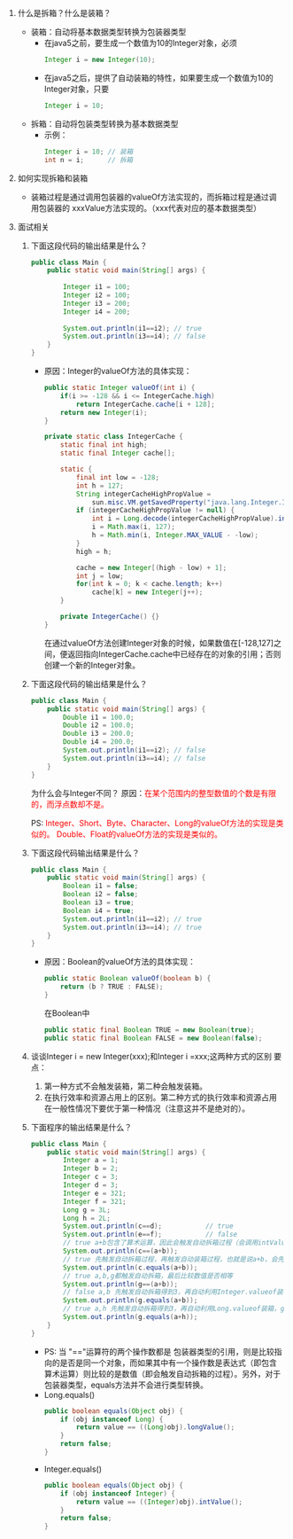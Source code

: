1. 什么是拆箱？什么是装箱？
    + 装箱：自动将基本数据类型转换为包装器类型
        + 在java5之前，要生成一个数值为10的Integer对象，必须
            ```java
            Integer i = new Integer(10);
            ```
        + 在java5之后，提供了自动装箱的特性，如果要生成一个数值为10的Integer对象，只要
            ```java
            Integer i = 10;
            ```
    + 拆箱：自动将包装类型转换为基本数据类型
        + 示例：
            ```java
            Integer i = 10; // 装箱
            int n = i;      // 拆箱
            ```

1. 如何实现拆箱和装箱
    + 装箱过程是通过调用包装器的valueOf方法实现的，而拆箱过程是通过调用包装器的 xxxValue方法实现的。（xxx代表对应的基本数据类型）

1. 面试相关
    1. 下面这段代码的输出结果是什么？
        ```java
        public class Main {
            public static void main(String[] args) {
                
                Integer i1 = 100;
                Integer i2 = 100;
                Integer i3 = 200;
                Integer i4 = 200;
                
                System.out.println(i1==i2); // true
                System.out.println(i3==i4); // false
            }
        }
        ```
        + 原因：Integer的valueOf方法的具体实现：
            ```java
            public static Integer valueOf(int i) {
                if(i >= -128 && i <= IntegerCache.high)
                    return IntegerCache.cache[i + 128];
                return new Integer(i);
            }
            ```
            ```java
            private static class IntegerCache {
                static final int high;
                static final Integer cache[];

                static {
                    final int low = -128;
                    int h = 127;
                    String integerCacheHighPropValue =
                        sun.misc.VM.getSavedProperty("java.lang.Integer.IntegerCache.high");
                    if (integerCacheHighPropValue != null) {
                        int i = Long.decode(integerCacheHighPropValue).intValue();
                        i = Math.max(i, 127);
                        h = Math.min(i, Integer.MAX_VALUE - -low);
                    }
                    high = h;

                    cache = new Integer[(high - low) + 1];
                    int j = low;
                    for(int k = 0; k < cache.length; k++)
                        cache[k] = new Integer(j++);
                }

                private IntegerCache() {}
            }
            ```
            在通过valueOf方法创建Integer对象的时候，如果数值在[-128,127]之间，便返回指向IntegerCache.cache中已经存在的对象的引用；否则创建一个新的Integer对象。
    1. 下面这段代码的输出结果是什么？
        ```java
        public class Main {
            public static void main(String[] args) {
                Double i1 = 100.0;
                Double i2 = 100.0;
                Double i3 = 200.0;
                Double i4 = 200.0;
                System.out.println(i1==i2); // false
                System.out.println(i3==i4); // false
            }
        }
        ```
        为什么会与Integer不同？
        原因：<font color="#f00">在某个范围内的整型数值的个数是有限的，而浮点数却不是。</font>

        PS:
        <font color="#f00">Integer、Short、Byte、Character、Long的valueOf方法的实现是类似的。
        Double、Float的valueOf方法的实现是类似的。
        </font>

    1. 下面这段代码输出结果是什么？
        ```java
        public class Main {
            public static void main(String[] args) {
                Boolean i1 = false;
                Boolean i2 = false;
                Boolean i3 = true;
                Boolean i4 = true;
                System.out.println(i1==i2); // true
                System.out.println(i3==i4); // true
            }
        }
        ```
        + 原因：Boolean的valueOf方法的具体实现：
            ```java
            public static Boolean valueOf(boolean b) {
                return (b ? TRUE : FALSE);
            }
            ```
            在Boolean中
            ```java
            public static final Boolean TRUE = new Boolean(true);
            public static final Boolean FALSE = new Boolean(false);
            ```
        
    1. 谈谈Integer i = new Integer(xxx);和Integer i =xxx;这两种方式的区别
        要点：
        1. 第一种方式不会触发装箱，第二种会触发装箱。
        1. 在执行效率和资源占用上的区别。第二种方式的执行效率和资源占用在一般性情况下要优于第一种情况（注意这并不是绝对的）。
    
    1. 下面程序的输出结果是什么？
        ```java
        public class Main {
            public static void main(String[] args) {
                Integer a = 1;
                Integer b = 2;
                Integer c = 3;
                Integer d = 3;
                Integer e = 321;
                Integer f = 321;
                Long g = 3L;
                Long h = 2L;
                System.out.println(c==d);           // true
                System.out.println(e==f);           // false
                // true a+b包含了算术运算，因此会触发自动拆箱过程（会调用intValue方法），因此它们比较的是数值是否相等
                System.out.println(c==(a+b));
                // true 先触发自动拆箱过程，再触发自动装箱过程，也就是说a+b，会先各自调用intValue方法，得到了加法运算后的数值之后，便调用Integer.valueOf方法，再进行equals比较
                System.out.println(c.equals(a+b));
                // true a,b,g都触发自动拆箱，最后比较数值是否相等
                System.out.println(g==(a+b));
                // false a,b 先触发自动拆箱得到3，再自动利用Integer.valueof装箱，g在利用Long.equals比较
                System.out.println(g.equals(a+b));
                // true a,h 先触发自动拆箱得到3，再自动利用Long.valueof装箱，g在利用Long.equals比较
                System.out.println(g.equals(a+h));
            }
        }
        ```

        + PS:
        当 "=="运算符的两个操作数都是 包装器类型的引用，则是比较指向的是否是同一个对象，而如果其中有一个操作数是表达式（即包含算术运算）则比较的是数值（即会触发自动拆箱的过程）。另外，对于包装器类型，equals方法并不会进行类型转换。
        + Long.equals()
            ```java
            public boolean equals(Object obj) {
                if (obj instanceof Long) {
                    return value == ((Long)obj).longValue();
                }
                return false;
            }
            ```
        + Integer.equals()
            ```java
            public boolean equals(Object obj) {
                if (obj instanceof Integer) {
                    return value == ((Integer)obj).intValue();
                }
                return false;
            }
            ```